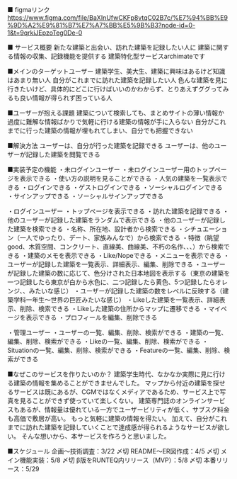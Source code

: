 ■ figmaリンク
https://www.figma.com/file/BaXInUfwCKFp8vtqC02B7c/%E7%94%BB%E9%9D%A2%E9%81%B7%E7%A7%BB%E5%9B%B3?node-id=0-1&t=9qrkiJEpzoTeg0De-0

■ サービス概要
新たな建築と出会い、訪れた建築を記録したい人に
建築に関する情報の収集、記録機能を提供する
建築特化型サービスarchimateです

■メインのターゲットユーザー
建築学生、美大生、建築に興味はあるけど知識はあまり無い人
自分がこれまでに訪れた建築を記録したい人
色んな建築を見に行きたいけど、具体的にどこに行けばいいのかわからず、とりあえずググってみるも良い情報が得られず困っている人

■ユーザーが抱える課題
建築について検索しても、まとめサイトの薄い情報か過度に難解な情報ばかりで気軽に行ける建築の情報が手に入らない
自分がこれまでに行った建築の情報が埋もれてしまい、自分でも把握できない

■解決方法
ユーザーは、自分が行った建築を記録できる
ユーザーは、他のユーザーが記録した建築を閲覧できる

■実装予定の機能
・未ログインユーザー
	・未ログインユーザー用のトップページを表示できる
		・使い方の説明を見ることができる
		・人気の建築を一覧表示できる
	・ログインできる
		・ゲストログインできる
		・ソーシャルログインできる
	・サインアップできる
		・ソーシャルサインアップできる

・ログインユーザー
	・トップページを表示できる
		・訪れた建築を記録できる
		・他のユーザーが記録した建築をランダムで表示できる
		・他のユーザーが記録した建築を検索できる
			・名称、所在地、設計者から検索できる
			・シチュエーション（一人でゆったり、デート、家族みんなで）から検索できる
			・特徴（眺望good、木質空間、コンクリート、直線美、曲線美、不朽の名作、、、）から検索できる
		・建築のメモを表示できる
		・Like/Nopeできる
	・メニューを表示できる
		・ユーザーが記録した建築を一覧表示、詳細表示、編集、削除できる
		・ユーザーが記録した建築の数に応じて、色分けされた日本地図を表示する（東京の建築を一つ記録したら東京が白から水色に、二つ記録したら黄色、5つ記録したらオレンジ、、みたいな感じ）
		・ユーザーが記録した建築の数をレベルに反映する（建築学科一年生〜世界の巨匠みたいな感じ）
		・Likeした建築を一覧表示、詳細表示、削除、検索できる
		・Likeした建築の住所からマップに遷移できる	
		・マイページを表示できる
			・プロフィールを編集、削除できる

・管理ユーザー
	・ユーザーの一覧、編集、削除、検索ができる
	・建築の一覧、編集、削除、検索ができる
	・Likeの一覧、編集、削除、検索ができる
	・Situationの一覧、編集、削除、検索ができる
	・Featureの一覧、編集、削除、検索ができる

■なぜこのサービスを作りたいのか？
建築学生時代、なかなか実際に見に行ける建築の情報を集めることができませんでした。
マップから付近の建築を探せるサービスは既にあるが、CGMではなくメディアであるため、サービス上で写真を見ることができず使っていて楽しくない。
建築専門誌のオンラインサービスもあるが、情報量は優れている一方でユーザービリティが低く、サブスク料金も高価で敷居が高い。
もっと気軽に建築の情報を得たい。
加えて、自分がこれまでに訪れた建築を記録していくことで達成感が得られるようなサービスが欲しい。
そんな想いから、本サービスを作ろうと思いました。

■スケジュール
企画〜技術調査：3/22 〆切
README〜ER図作成：4/5 〆切
メイン機能実装：5/8 〆切
β版をRUNTEQ内リリース（MVP）：5/8 〆切
本番リリース：5/29